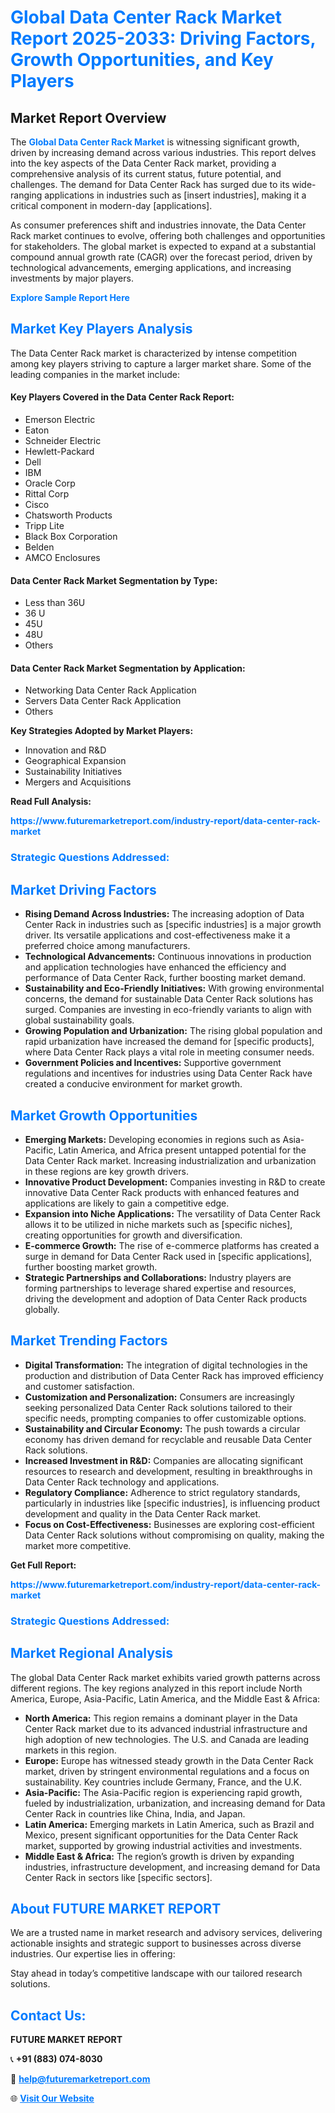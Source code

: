 <h1 style="color: #007BFF;">Global Data Center Rack Market Report 2025-2033: Driving Factors, Growth Opportunities, and Key Players</h1>

<section id="overview">
<h2>Market Report Overview</h2>
<p>The <a href="https://www.futuremarketreport.com/industry-report/data-center-rack-market" style="color: #007BFF; text-decoration: none;"><strong>Global Data Center Rack Market</strong></a> is witnessing significant growth, driven by increasing demand across various industries. This report delves into the key aspects of the Data Center Rack market, providing a comprehensive analysis of its current status, future potential, and challenges. The demand for Data Center Rack has surged due to its wide-ranging applications in industries such as [insert industries], making it a critical component in modern-day [applications].</p>
<p>As consumer preferences shift and industries innovate, the Data Center Rack market continues to evolve, offering both challenges and opportunities for stakeholders. The global market is expected to expand at a substantial compound annual growth rate (CAGR) over the forecast period, driven by technological advancements, emerging applications, and increasing investments by major players.</p>
</section>

<section id="overview">
<p><a href="https://www.futuremarketreport.com/request-sample/reportId=85883" style="color: #007BFF; text-decoration: none;"><strong>Explore Sample Report Here</strong></a></p>
</section>

<section id="key-players">
<h2 style="color: #007BFF;">Market Key Players Analysis</h2>
<p>The Data Center Rack market is characterized by intense competition among key players striving to capture a larger market share. Some of the leading companies in the market include:</p>
<h4>Key Players Covered in the Data Center Rack Report:</h4>
<ul><li>Emerson Electric</li><li>Eaton</li><li>Schneider Electric</li><li>Hewlett-Packard</li><li>Dell</li><li>IBM</li><li>Oracle Corp</li><li>Rittal Corp</li><li>Cisco</li><li>Chatsworth Products</li><li>Tripp Lite</li><li>Black Box Corporation</li><li>Belden</li><li>AMCO Enclosures</li></ul>
<h4>Data Center Rack Market Segmentation by Type:</h4>
<ul><li>Less than 36U</li><li>36 U</li><li>45U</li><li>48U</li><li>Others</li></ul>

<h4>Data Center Rack Market Segmentation by Application:</h4>
<ul><li>Networking Data Center Rack Application</li><li>Servers Data Center Rack Application</li><li>Others</li></ul>
<p><strong>Key Strategies Adopted by Market Players:</strong></p>
<ul>
<li>Innovation and R&D</li>
<li>Geographical Expansion</li>
<li>Sustainability Initiatives</li>
<li>Mergers and Acquisitions</li>
</ul>
</section>

<section>
<p><strong>Read Full Analysis: </strong></p><a href="https://www.futuremarketreport.com/industry-report/data-center-rack-market" style="color: #007BFF; text-decoration: none;"><strong>https://www.futuremarketreport.com/industry-report/data-center-rack-market</strong></a>
<h3 style="color: #007BFF;">Strategic Questions Addressed:</h3>
</section>

<section id="driving-factors">
<h2 style="color: #007BFF;">Market Driving Factors</h2>
<ul>
<li><strong>Rising Demand Across Industries:</strong> The increasing adoption of Data Center Rack in industries such as [specific industries] is a major growth driver. Its versatile applications and cost-effectiveness make it a preferred choice among manufacturers.</li>
<li><strong>Technological Advancements:</strong> Continuous innovations in production and application technologies have enhanced the efficiency and performance of Data Center Rack, further boosting market demand.</li>
<li><strong>Sustainability and Eco-Friendly Initiatives:</strong> With growing environmental concerns, the demand for sustainable Data Center Rack solutions has surged. Companies are investing in eco-friendly variants to align with global sustainability goals.</li>
<li><strong>Growing Population and Urbanization:</strong> The rising global population and rapid urbanization have increased the demand for [specific products], where Data Center Rack plays a vital role in meeting consumer needs.</li>
<li><strong>Government Policies and Incentives:</strong> Supportive government regulations and incentives for industries using Data Center Rack have created a conducive environment for market growth.</li>
</ul>
</section>

<section id="growth-opportunities">
<h2 style="color: #007BFF;">Market Growth Opportunities</h2>
<ul>
<li><strong>Emerging Markets:</strong> Developing economies in regions such as Asia-Pacific, Latin America, and Africa present untapped potential for the Data Center Rack market. Increasing industrialization and urbanization in these regions are key growth drivers.</li>
<li><strong>Innovative Product Development:</strong> Companies investing in R&D to create innovative Data Center Rack products with enhanced features and applications are likely to gain a competitive edge.</li>
<li><strong>Expansion into Niche Applications:</strong> The versatility of Data Center Rack allows it to be utilized in niche markets such as [specific niches], creating opportunities for growth and diversification.</li>
<li><strong>E-commerce Growth:</strong> The rise of e-commerce platforms has created a surge in demand for Data Center Rack used in [specific applications], further boosting market growth.</li>
<li><strong>Strategic Partnerships and Collaborations:</strong> Industry players are forming partnerships to leverage shared expertise and resources, driving the development and adoption of Data Center Rack products globally.</li>
</ul>
</section>

<section id="trending-factors">
<h2 style="color: #007BFF;">Market Trending Factors</h2>
<ul>
<li><strong>Digital Transformation:</strong> The integration of digital technologies in the production and distribution of Data Center Rack has improved efficiency and customer satisfaction.</li>
<li><strong>Customization and Personalization:</strong> Consumers are increasingly seeking personalized Data Center Rack solutions tailored to their specific needs, prompting companies to offer customizable options.</li>
<li><strong>Sustainability and Circular Economy:</strong> The push towards a circular economy has driven demand for recyclable and reusable Data Center Rack solutions.</li>
<li><strong>Increased Investment in R&D:</strong> Companies are allocating significant resources to research and development, resulting in breakthroughs in Data Center Rack technology and applications.</li>
<li><strong>Regulatory Compliance:</strong> Adherence to strict regulatory standards, particularly in industries like [specific industries], is influencing product development and quality in the Data Center Rack market.</li>
<li><strong>Focus on Cost-Effectiveness:</strong> Businesses are exploring cost-efficient Data Center Rack solutions without compromising on quality, making the market more competitive.</li>
</ul>
</section>

<section>
<p><strong>Get Full Report: </strong></p><a href="https://www.futuremarketreport.com/industry-report/data-center-rack-market" style="color: #007BFF; text-decoration: none;"><strong>https://www.futuremarketreport.com/industry-report/data-center-rack-market</strong></a>
<h3 style="color: #007BFF;">Strategic Questions Addressed:</h3>
</section>


<section id="regional-analysis">
<h2 style="color: #007BFF;">Market Regional Analysis</h2>
<p>The global Data Center Rack market exhibits varied growth patterns across different regions. The key regions analyzed in this report include North America, Europe, Asia-Pacific, Latin America, and the Middle East & Africa:</p>
<ul>
<li><strong>North America:</strong> This region remains a dominant player in the Data Center Rack market due to its advanced industrial infrastructure and high adoption of new technologies. The U.S. and Canada are leading markets in this region.</li>
<li><strong>Europe:</strong> Europe has witnessed steady growth in the Data Center Rack market, driven by stringent environmental regulations and a focus on sustainability. Key countries include Germany, France, and the U.K.</li>
<li><strong>Asia-Pacific:</strong> The Asia-Pacific region is experiencing rapid growth, fueled by industrialization, urbanization, and increasing demand for Data Center Rack in countries like China, India, and Japan.</li>
<li><strong>Latin America:</strong> Emerging markets in Latin America, such as Brazil and Mexico, present significant opportunities for the Data Center Rack market, supported by growing industrial activities and investments.</li>
<li><strong>Middle East & Africa:</strong> The region’s growth is driven by expanding industries, infrastructure development, and increasing demand for Data Center Rack in sectors like [specific sectors].</li>
</ul>
</section>

<footer>
<h2 style="color: #007BFF;">About FUTURE MARKET REPORT</h2>
<p>We are a trusted name in market research and advisory services, delivering actionable insights and strategic support to businesses across diverse industries. Our expertise lies in offering:</p>

<p>Stay ahead in today’s competitive landscape with our tailored research solutions.</p>

<h2 style="color: #007BFF;">Contact Us:</h2>
<p><strong>FUTURE MARKET REPORT</strong></p>
<p>📞 <strong>+91 (883) 074-8030</strong></p>
<p>📧 <strong><a href="mailto:help@futuremarketreport.com" style="color: #007BFF;">help@futuremarketreport.com</a></strong></p>
<p>🌐 <strong><a href="https://www.futuremarketreport.com/" style="color: #007BFF;">Visit Our Website</a></strong></p>
</footer>